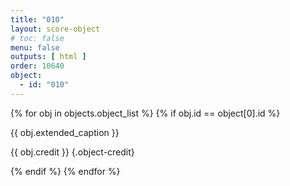```yaml
---
title: "010"
layout: score-object
# toc: false
menu: false
outputs: [ html ]
order: 10640
object:
  - id: "010"
---
```


{% for obj in objects.object_list %}
{% if obj.id == object[0].id %}

{{ obj.extended_caption }}

{{ obj.credit }} {.object-credit}

{% endif %}
{% endfor %}
